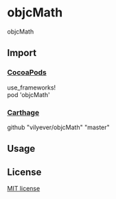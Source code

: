 # objcMath
objcMath

## Import
### [CocoaPods](http://cocoapods.org)
use_frameworks!
</br>
pod 'objcMath'

### [Carthage](https://github.com/Carthage/Carthage)
github "vilyever/objcMath" "master"

## Usage

## License

[MIT license](LICENSE)
